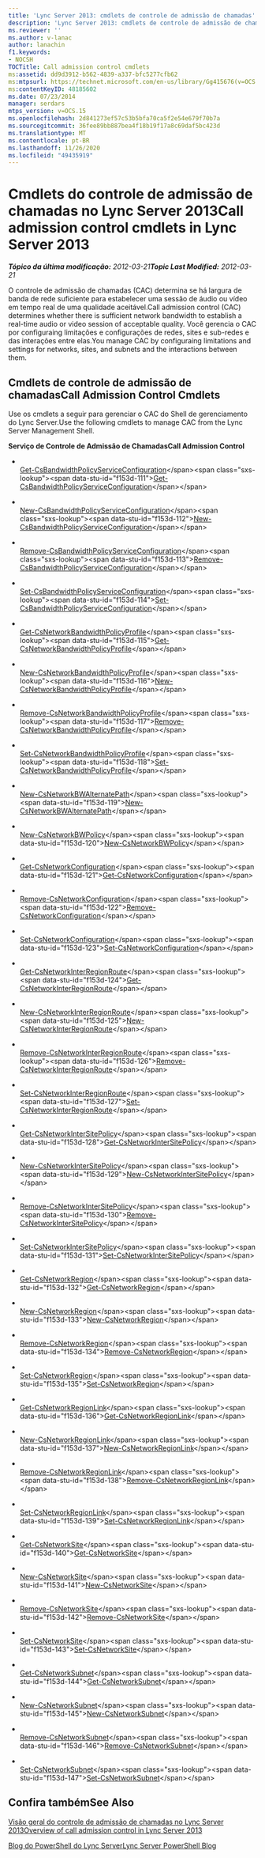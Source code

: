 ```yaml
---
title: 'Lync Server 2013: cmdlets de controle de admissão de chamadas'
description: 'Lync Server 2013: cmdlets de controle de admissão de chamadas.'
ms.reviewer: ''
ms.author: v-lanac
author: lanachin
f1.keywords:
- NOCSH
TOCTitle: Call admission control cmdlets
ms:assetid: dd9d3912-b562-4839-a337-bfc5277cfb62
ms:mtpsurl: https://technet.microsoft.com/en-us/library/Gg415676(v=OCS.15)
ms:contentKeyID: 48185602
ms.date: 07/23/2014
manager: serdars
mtps_version: v=OCS.15
ms.openlocfilehash: 2d841273ef57c53b5bfa70ca5f2e54e679f70b7a
ms.sourcegitcommit: 36fee89bb887bea4f18b19f17a8c69daf5bc423d
ms.translationtype: MT
ms.contentlocale: pt-BR
ms.lasthandoff: 11/26/2020
ms.locfileid: "49435919"
---
```

# <a name="call-admission-control-cmdlets-in-lync-server-2013"></a><span data-ttu-id="f153d-103">Cmdlets do controle de admissão de chamadas no Lync Server 2013</span><span class="sxs-lookup"><span data-stu-id="f153d-103">Call admission control cmdlets in Lync Server 2013</span></span>

<div data-xmlns="http://www.w3.org/1999/xhtml">

<div class="topic" data-xmlns="http://www.w3.org/1999/xhtml" data-msxsl="urn:schemas-microsoft-com:xslt" data-cs="https://msdn.microsoft.com/">

<div data-asp="https://msdn2.microsoft.com/asp">



</div>

<div id="mainSection">

<div id="mainBody"><span data-ttu-id="f153d-104">

<span> </span></span><span class="sxs-lookup"><span data-stu-id="f153d-104">

<span> </span></span></span>

<span data-ttu-id="f153d-105">_**Tópico da última modificação:** 2012-03-21_</span><span class="sxs-lookup"><span data-stu-id="f153d-105">_**Topic Last Modified:** 2012-03-21_</span></span>

<span data-ttu-id="f153d-106">O controle de admissão de chamadas (CAC) determina se há largura de banda de rede suficiente para estabelecer uma sessão de áudio ou vídeo em tempo real de uma qualidade aceitável.</span><span class="sxs-lookup"><span data-stu-id="f153d-106">Call admission control (CAC) determines whether there is sufficient network bandwidth to establish a real-time audio or video session of acceptable quality.</span></span> <span data-ttu-id="f153d-107">Você gerencia o CAC por configuraing limitações e configurações de redes, sites e sub-redes e das interações entre elas.</span><span class="sxs-lookup"><span data-stu-id="f153d-107">You manage CAC by configuraing limitations and settings for networks, sites, and subnets and the interactions between them.</span></span>

<div>

## <a name="call-admission-control-cmdlets"></a><span data-ttu-id="f153d-108">Cmdlets de controle de admissão de chamadas</span><span class="sxs-lookup"><span data-stu-id="f153d-108">Call Admission Control Cmdlets</span></span>

<span data-ttu-id="f153d-109">Use os cmdlets a seguir para gerenciar o CAC do Shell de gerenciamento do Lync Server.</span><span class="sxs-lookup"><span data-stu-id="f153d-109">Use the following cmdlets to manage CAC from the Lync Server Management Shell.</span></span>

<span data-ttu-id="f153d-110">**Serviço de Controle de Admissão de Chamadas**</span><span class="sxs-lookup"><span data-stu-id="f153d-110">**Call Admission Control**</span></span>

  - <span></span>  
    <span data-ttu-id="f153d-111">[Get-CsBandwidthPolicyServiceConfiguration](https://technet.microsoft.com/library/Gg412727(v=OCS.15))</span><span class="sxs-lookup"><span data-stu-id="f153d-111">[Get-CsBandwidthPolicyServiceConfiguration](https://technet.microsoft.com/library/Gg412727(v=OCS.15))</span></span>

  - <span></span>  
    <span data-ttu-id="f153d-112">[New-CsBandwidthPolicyServiceConfiguration](https://technet.microsoft.com/library/Gg398175(v=OCS.15))</span><span class="sxs-lookup"><span data-stu-id="f153d-112">[New-CsBandwidthPolicyServiceConfiguration](https://technet.microsoft.com/library/Gg398175(v=OCS.15))</span></span>

  - <span></span>  
    <span data-ttu-id="f153d-113">[Remove-CsBandwidthPolicyServiceConfiguration](https://technet.microsoft.com/library/Gg398877(v=OCS.15))</span><span class="sxs-lookup"><span data-stu-id="f153d-113">[Remove-CsBandwidthPolicyServiceConfiguration](https://technet.microsoft.com/library/Gg398877(v=OCS.15))</span></span>

  - <span></span>  
    <span data-ttu-id="f153d-114">[Set-CsBandwidthPolicyServiceConfiguration](https://technet.microsoft.com/library/Gg412863(v=OCS.15))</span><span class="sxs-lookup"><span data-stu-id="f153d-114">[Set-CsBandwidthPolicyServiceConfiguration](https://technet.microsoft.com/library/Gg412863(v=OCS.15))</span></span>

<!-- end list -->

  - <span></span>  
    <span data-ttu-id="f153d-115">[Get-CsNetworkBandwidthPolicyProfile](https://technet.microsoft.com/library/Gg425815(v=OCS.15))</span><span class="sxs-lookup"><span data-stu-id="f153d-115">[Get-CsNetworkBandwidthPolicyProfile](https://technet.microsoft.com/library/Gg425815(v=OCS.15))</span></span>

  - <span></span>  
    <span data-ttu-id="f153d-116">[New-CsNetworkBandwidthPolicyProfile](https://technet.microsoft.com/library/Gg398675(v=OCS.15))</span><span class="sxs-lookup"><span data-stu-id="f153d-116">[New-CsNetworkBandwidthPolicyProfile](https://technet.microsoft.com/library/Gg398675(v=OCS.15))</span></span>

  - <span></span>  
    <span data-ttu-id="f153d-117">[Remove-CsNetworkBandwidthPolicyProfile](https://technet.microsoft.com/library/Gg398609(v=OCS.15))</span><span class="sxs-lookup"><span data-stu-id="f153d-117">[Remove-CsNetworkBandwidthPolicyProfile](https://technet.microsoft.com/library/Gg398609(v=OCS.15))</span></span>

  - <span></span>  
    <span data-ttu-id="f153d-118">[Set-CsNetworkBandwidthPolicyProfile](https://technet.microsoft.com/library/Gg398338(v=OCS.15))</span><span class="sxs-lookup"><span data-stu-id="f153d-118">[Set-CsNetworkBandwidthPolicyProfile](https://technet.microsoft.com/library/Gg398338(v=OCS.15))</span></span>

<!-- end list -->

  - <span></span>  
    <span data-ttu-id="f153d-119">[New-CsNetworkBWAlternatePath](https://technet.microsoft.com/library/Gg398732(v=OCS.15))</span><span class="sxs-lookup"><span data-stu-id="f153d-119">[New-CsNetworkBWAlternatePath](https://technet.microsoft.com/library/Gg398732(v=OCS.15))</span></span>

<!-- end list -->

  - <span></span>  
    <span data-ttu-id="f153d-120">[New-CsNetworkBWPolicy](https://technet.microsoft.com/library/Gg412916(v=OCS.15))</span><span class="sxs-lookup"><span data-stu-id="f153d-120">[New-CsNetworkBWPolicy](https://technet.microsoft.com/library/Gg412916(v=OCS.15))</span></span>

<!-- end list -->

  - <span></span>  
    <span data-ttu-id="f153d-121">[Get-CsNetworkConfiguration](https://technet.microsoft.com/library/Gg398140(v=OCS.15))</span><span class="sxs-lookup"><span data-stu-id="f153d-121">[Get-CsNetworkConfiguration](https://technet.microsoft.com/library/Gg398140(v=OCS.15))</span></span>

  - <span></span>  
    <span data-ttu-id="f153d-122">[Remove-CsNetworkConfiguration](https://technet.microsoft.com/library/Gg398938(v=OCS.15))</span><span class="sxs-lookup"><span data-stu-id="f153d-122">[Remove-CsNetworkConfiguration](https://technet.microsoft.com/library/Gg398938(v=OCS.15))</span></span>

  - <span></span>  
    <span data-ttu-id="f153d-123">[Set-CsNetworkConfiguration](https://technet.microsoft.com/library/Gg398927(v=OCS.15))</span><span class="sxs-lookup"><span data-stu-id="f153d-123">[Set-CsNetworkConfiguration](https://technet.microsoft.com/library/Gg398927(v=OCS.15))</span></span>

<!-- end list -->

  - <span></span>  
    <span data-ttu-id="f153d-124">[Get-CsNetworkInterRegionRoute](https://technet.microsoft.com/library/Gg425817(v=OCS.15))</span><span class="sxs-lookup"><span data-stu-id="f153d-124">[Get-CsNetworkInterRegionRoute](https://technet.microsoft.com/library/Gg425817(v=OCS.15))</span></span>

  - <span></span>  
    <span data-ttu-id="f153d-125">[New-CsNetworkInterRegionRoute](https://technet.microsoft.com/library/Gg398779(v=OCS.15))</span><span class="sxs-lookup"><span data-stu-id="f153d-125">[New-CsNetworkInterRegionRoute](https://technet.microsoft.com/library/Gg398779(v=OCS.15))</span></span>

  - <span></span>  
    <span data-ttu-id="f153d-126">[Remove-CsNetworkInterRegionRoute](https://technet.microsoft.com/library/Gg398743(v=OCS.15))</span><span class="sxs-lookup"><span data-stu-id="f153d-126">[Remove-CsNetworkInterRegionRoute](https://technet.microsoft.com/library/Gg398743(v=OCS.15))</span></span>

  - <span></span>  
    <span data-ttu-id="f153d-127">[Set-CsNetworkInterRegionRoute](https://technet.microsoft.com/library/Gg398410(v=OCS.15))</span><span class="sxs-lookup"><span data-stu-id="f153d-127">[Set-CsNetworkInterRegionRoute](https://technet.microsoft.com/library/Gg398410(v=OCS.15))</span></span>

<!-- end list -->

  - <span></span>  
    <span data-ttu-id="f153d-128">[Get-CsNetworkInterSitePolicy](https://technet.microsoft.com/library/Gg412769(v=OCS.15))</span><span class="sxs-lookup"><span data-stu-id="f153d-128">[Get-CsNetworkInterSitePolicy](https://technet.microsoft.com/library/Gg412769(v=OCS.15))</span></span>

  - <span></span>  
    <span data-ttu-id="f153d-129">[New-CsNetworkInterSitePolicy](https://technet.microsoft.com/library/Gg398994(v=OCS.15))</span><span class="sxs-lookup"><span data-stu-id="f153d-129">[New-CsNetworkInterSitePolicy](https://technet.microsoft.com/library/Gg398994(v=OCS.15))</span></span>

  - <span></span>  
    <span data-ttu-id="f153d-130">[Remove-CsNetworkInterSitePolicy](https://technet.microsoft.com/library/Gg398963(v=OCS.15))</span><span class="sxs-lookup"><span data-stu-id="f153d-130">[Remove-CsNetworkInterSitePolicy](https://technet.microsoft.com/library/Gg398963(v=OCS.15))</span></span>

  - <span></span>  
    <span data-ttu-id="f153d-131">[Set-CsNetworkInterSitePolicy](https://technet.microsoft.com/library/Gg398772(v=OCS.15))</span><span class="sxs-lookup"><span data-stu-id="f153d-131">[Set-CsNetworkInterSitePolicy](https://technet.microsoft.com/library/Gg398772(v=OCS.15))</span></span>

<!-- end list -->

  - <span></span>  
    <span data-ttu-id="f153d-132">[Get-CsNetworkRegion](https://technet.microsoft.com/library/Gg398406(v=OCS.15))</span><span class="sxs-lookup"><span data-stu-id="f153d-132">[Get-CsNetworkRegion](https://technet.microsoft.com/library/Gg398406(v=OCS.15))</span></span>

  - <span></span>  
    <span data-ttu-id="f153d-133">[New-CsNetworkRegion](https://technet.microsoft.com/library/Gg425829(v=OCS.15))</span><span class="sxs-lookup"><span data-stu-id="f153d-133">[New-CsNetworkRegion](https://technet.microsoft.com/library/Gg425829(v=OCS.15))</span></span>

  - <span></span>  
    <span data-ttu-id="f153d-134">[Remove-CsNetworkRegion](https://technet.microsoft.com/library/Gg398466(v=OCS.15))</span><span class="sxs-lookup"><span data-stu-id="f153d-134">[Remove-CsNetworkRegion](https://technet.microsoft.com/library/Gg398466(v=OCS.15))</span></span>

  - <span></span>  
    <span data-ttu-id="f153d-135">[Set-CsNetworkRegion](https://technet.microsoft.com/library/Gg413089(v=OCS.15))</span><span class="sxs-lookup"><span data-stu-id="f153d-135">[Set-CsNetworkRegion](https://technet.microsoft.com/library/Gg413089(v=OCS.15))</span></span>

<!-- end list -->

  - <span></span>  
    <span data-ttu-id="f153d-136">[Get-CsNetworkRegionLink](https://technet.microsoft.com/library/Gg398972(v=OCS.15))</span><span class="sxs-lookup"><span data-stu-id="f153d-136">[Get-CsNetworkRegionLink](https://technet.microsoft.com/library/Gg398972(v=OCS.15))</span></span>

  - <span></span>  
    <span data-ttu-id="f153d-137">[New-CsNetworkRegionLink](https://technet.microsoft.com/library/Gg398437(v=OCS.15))</span><span class="sxs-lookup"><span data-stu-id="f153d-137">[New-CsNetworkRegionLink](https://technet.microsoft.com/library/Gg398437(v=OCS.15))</span></span>

  - <span></span>  
    <span data-ttu-id="f153d-138">[Remove-CsNetworkRegionLink](https://technet.microsoft.com/library/Gg413012(v=OCS.15))</span><span class="sxs-lookup"><span data-stu-id="f153d-138">[Remove-CsNetworkRegionLink](https://technet.microsoft.com/library/Gg413012(v=OCS.15))</span></span>

  - <span></span>  
    <span data-ttu-id="f153d-139">[Set-CsNetworkRegionLink](https://technet.microsoft.com/library/Gg412867(v=OCS.15))</span><span class="sxs-lookup"><span data-stu-id="f153d-139">[Set-CsNetworkRegionLink](https://technet.microsoft.com/library/Gg412867(v=OCS.15))</span></span>

<!-- end list -->

  - <span></span>  
    <span data-ttu-id="f153d-140">[Get-CsNetworkSite](https://technet.microsoft.com/library/Gg398766(v=OCS.15))</span><span class="sxs-lookup"><span data-stu-id="f153d-140">[Get-CsNetworkSite](https://technet.microsoft.com/library/Gg398766(v=OCS.15))</span></span>

  - <span></span>  
    <span data-ttu-id="f153d-141">[New-CsNetworkSite](https://technet.microsoft.com/library/Gg398365(v=OCS.15))</span><span class="sxs-lookup"><span data-stu-id="f153d-141">[New-CsNetworkSite](https://technet.microsoft.com/library/Gg398365(v=OCS.15))</span></span>

  - <span></span>  
    <span data-ttu-id="f153d-142">[Remove-CsNetworkSite](https://technet.microsoft.com/library/Gg398135(v=OCS.15))</span><span class="sxs-lookup"><span data-stu-id="f153d-142">[Remove-CsNetworkSite](https://technet.microsoft.com/library/Gg398135(v=OCS.15))</span></span>

  - <span></span>  
    <span data-ttu-id="f153d-143">[Set-CsNetworkSite](https://technet.microsoft.com/library/Gg398295(v=OCS.15))</span><span class="sxs-lookup"><span data-stu-id="f153d-143">[Set-CsNetworkSite](https://technet.microsoft.com/library/Gg398295(v=OCS.15))</span></span>

<!-- end list -->

  - <span></span>  
    <span data-ttu-id="f153d-144">[Get-CsNetworkSubnet](https://technet.microsoft.com/library/Gg412825(v=OCS.15))</span><span class="sxs-lookup"><span data-stu-id="f153d-144">[Get-CsNetworkSubnet](https://technet.microsoft.com/library/Gg412825(v=OCS.15))</span></span>

  - <span></span>  
    <span data-ttu-id="f153d-145">[New-CsNetworkSubnet](https://technet.microsoft.com/library/Gg398226(v=OCS.15))</span><span class="sxs-lookup"><span data-stu-id="f153d-145">[New-CsNetworkSubnet](https://technet.microsoft.com/library/Gg398226(v=OCS.15))</span></span>

  - <span></span>  
    <span data-ttu-id="f153d-146">[Remove-CsNetworkSubnet](https://technet.microsoft.com/library/Gg425726(v=OCS.15))</span><span class="sxs-lookup"><span data-stu-id="f153d-146">[Remove-CsNetworkSubnet](https://technet.microsoft.com/library/Gg425726(v=OCS.15))</span></span>

  - <span></span>  
    <span data-ttu-id="f153d-147">[Set-CsNetworkSubnet](https://technet.microsoft.com/library/Gg412739(v=OCS.15))</span><span class="sxs-lookup"><span data-stu-id="f153d-147">[Set-CsNetworkSubnet](https://technet.microsoft.com/library/Gg412739(v=OCS.15))</span></span>

</div>

<div>

## <a name="see-also"></a><span data-ttu-id="f153d-148">Confira também</span><span class="sxs-lookup"><span data-stu-id="f153d-148">See Also</span></span>


[<span data-ttu-id="f153d-149">Visão geral do controle de admissão de chamadas no Lync Server 2013</span><span class="sxs-lookup"><span data-stu-id="f153d-149">Overview of call admission control in Lync Server 2013</span></span>](lync-server-2013-overview-of-call-admission-control.md)  


[<span data-ttu-id="f153d-150">Blog do PowerShell do Lync Server</span><span class="sxs-lookup"><span data-stu-id="f153d-150">Lync Server PowerShell Blog</span></span>](https://go.microsoft.com/fwlink/p/?linkid=203150)  
  

<span data-ttu-id="f153d-151"></div>

</div>

<span> </span>

</div>

</div>

</span><span class="sxs-lookup"><span data-stu-id="f153d-151"></div>

</div>

<span> </span>

</div>

</div>

</span></span></div>

